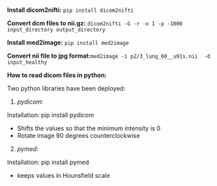 **Install dicom2nifti:** `pip install dicom2nifti`

**Convert dcm files to nii.gz:** `dicom2nifti -G -r -o 1 -p -1000 input_directory output_directory`

**Install med2image:** `pip install med2image`

**Convert nii file to jpg format:**`med2image -i p2/3_lung_60__u91s.nii  -d input_healthy`


**How to read dicom files in python:**

Two python libraries have been deployed:
1. _pydicom_:


Installation: pip install pydicom

- Shifts the values so that the minimum intensity is 0
- Rotate image 90 degrees counterclockwise


2. _pymed_:


Installation: pip install pymed

- keeps values in Hounsfield scale

